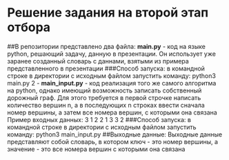 # Решение задания на второй этап отбора
##В репозитории представлено два файла:
**main.py** - код на языке python, решающий задачу, данную в презентации. Он использует уже заранее созданный словарь с даннами, взятыми из примера представленного в презентации
###Способ запуска:
в командной строке в директории с исходным файлом запустить команду: python3 main.py
2 - **main_input.py** - код реализация того же самого алгоритма на python, однако имеющий возможность записать собственный дорожный граф. Для этого требуется в первой строчке написать количество вершин n, а в последующих n строках ввести сначала номер вершины, а затем все номера вершин, с которыми она связана
Пример входных данных:
3
1 2
2 1 3
3 2
###Способ запуска:
в командной строке в директории с исходным файлом запустить команду: python3 main_input.py
##Выходные данные:
Выходные данные представляют собой словарь, в котором ключ - это номер вершины, а значение - это все номера вершин с которыми она связана
